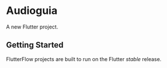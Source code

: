 # Audioguia

A new Flutter project.

## Getting Started

FlutterFlow projects are built to run on the Flutter _stable_ release.
